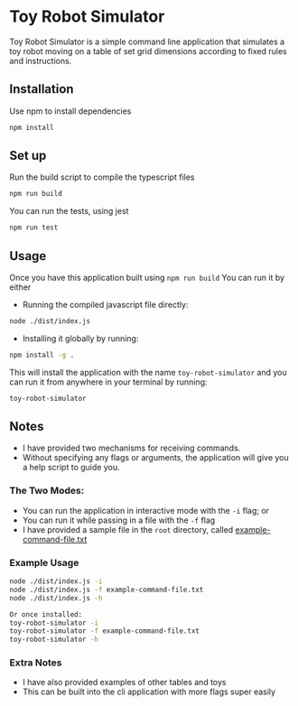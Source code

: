 # Toy Robot Simulator

Toy Robot Simulator is a simple command line application that simulates a toy robot moving on a table of set grid dimensions according to fixed rules and instructions.

## Installation

Use npm to install dependencies


```bash
npm install
```

## Set up

Run the build script to compile the typescript files
```bash
npm run build
```

You can run the tests, using jest
```bash
npm run test
```

## Usage
Once you have this application built using `npm run build`
You can run it by either
- Running the compiled javascript file directly:
```bash
node ./dist/index.js
```

- Installing it globally by running: 
```bash
npm install -g .
```
This will install the application with the name `toy-robot-simulator` and you can run it from anywhere in your terminal by running:
```bash
toy-robot-simulator
```

## Notes
- I have provided two mechanisms for receiving commands.
- Without specifying any flags or arguments, the application will give you a help script to guide you.

### The Two Modes:
- You can run the application in interactive mode with the `-i` flag; or
- You can run it while passing in a file with the `-f` flag 
- I have provided a sample file in the `root` directory, called [example-command-file.txt](example-command-file.txt)

### Example Usage
```bash
node ./dist/index.js -i
node ./dist/index.js -f example-command-file.txt
node ./dist/index.js -h

Or once installed:
toy-robot-simulator -i
toy-robot-simulator -f example-command-file.txt
toy-robot-simulator -h
```

### Extra Notes
- I have also provided examples of other tables and toys
- This can be built into the cli application with more flags super easily
